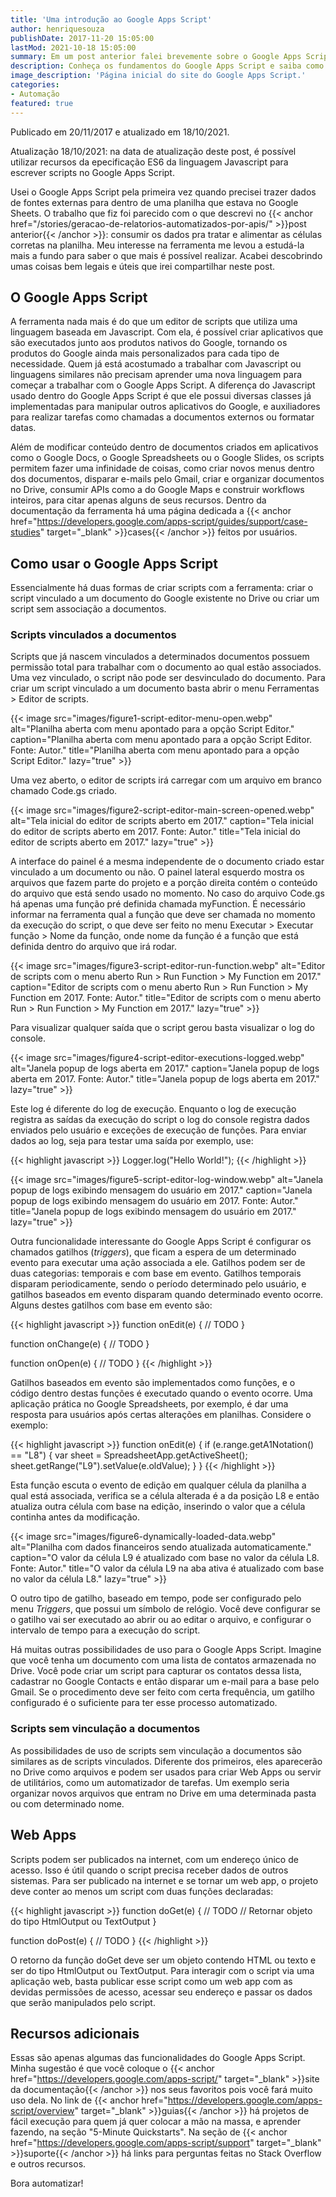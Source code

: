 ```yaml
---
title: 'Uma introdução ao Google Apps Script'
author: henriquesouza
publishDate: 2017-11-20 15:05:00
lastMod: 2021-10-18 15:05:00
summary: Em um post anterior falei brevemente sobre o Google Apps Script, uma ferramenta capaz de enriquecer as funcionalidades dos demais aplicativos do Google. Neste post, farei sua apresentação formal e vou mostrar como utilizá-la para automatizar tarefas de coleta e tratamento de dados.
description: Conheça os fundamentos do Google Apps Script e saiba como utilizar esta ferramenta para automatizar tarefas.
image_description: 'Página inicial do site do Google Apps Script.'
categories:
- Automação
featured: true
---
```


Publicado em 20/11/2017 e atualizado em 18/10/2021.

Atualização 18/10/2021: na data de atualização deste post, é possível utilizar recursos da epecificação ES6 da linguagem Javascript para escrever scripts no Google Apps Script.

Usei o Google Apps Script pela primeira vez quando precisei trazer dados de fontes externas para dentro de uma planilha que estava no Google Sheets. O trabalho que fiz foi parecido com o que descrevi no {{< anchor href="/stories/geracao-de-relatorios-automatizados-por-apis/" >}}post anterior{{< /anchor >}}: consumir os dados pra tratar e alimentar as células corretas na planilha. Meu interesse na ferramenta me levou a estudá-la mais a fundo para saber o que mais é possível realizar. Acabei descobrindo umas coisas bem legais e úteis que irei compartilhar neste post.

## O Google Apps Script

A ferramenta nada mais é do que um editor de scripts que utiliza uma linguagem baseada em Javascript. Com ela, é possível criar aplicativos que são executados junto aos produtos nativos do Google, tornando os produtos do Google ainda mais personalizados para cada tipo de necessidade. Quem já está acostumado a trabalhar com Javascript ou linguagens similares não precisam aprender uma nova linguagem para começar a trabalhar com o Google Apps Script. A diferença do Javascript usado dentro do Google Apps Script é que ele possui diversas classes já implementadas para manipular outros aplicativos do Google, e auxiliadores para realizar tarefas como chamadas a documentos externos ou formatar datas.

Além de modificar conteúdo dentro de documentos criados em aplicativos como o Google Docs, o Google Spreadsheets ou o Google Slides, os scripts permitem fazer uma infinidade de coisas, como criar novos menus dentro dos documentos, disparar e-mails pelo Gmail, criar e organizar documentos no Drive, consumir APIs como a do Google Maps e construir workflows inteiros, para citar apenas alguns de seus recursos. Dentro da documentação da ferramenta há uma página dedicada a {{< anchor href="https://developers.google.com/apps-script/guides/support/case-studies" target="_blank" >}}cases{{< /anchor >}} feitos por usuários.

## Como usar o Google Apps Script

Essencialmente há duas formas de criar scripts com a ferramenta: criar o script vinculado a um documento do Google existente no Drive ou criar um script sem associação a documentos.

### Scripts vinculados a documentos

Scripts que já nascem vinculados a determinados documentos possuem permissão total para trabalhar com o documento ao qual estão associados. Uma vez vinculado, o script não pode ser desvinculado do documento. Para criar um script vinculado a um documento basta abrir o menu Ferramentas > Editor de scripts.

{{< image src="images/figure1-script-editor-menu-open.webp" alt="Planilha aberta com menu apontado para a opção Script Editor." caption="Planilha aberta com menu apontado para a opção Script Editor. Fonte: Autor." title="Planilha aberta com menu apontado para a opção Script Editor." lazy="true" >}}

Uma vez aberto, o editor de scripts irá carregar com um arquivo em branco chamado Code.gs criado.

{{< image src="images/figure2-script-editor-main-screen-opened.webp" alt="Tela inicial do editor de scripts aberto em 2017." caption="Tela inicial do editor de scripts aberto em 2017. Fonte: Autor." title="Tela inicial do editor de scripts aberto em 2017." lazy="true" >}}

A interface do painel é a mesma independente de o documento criado estar vinculado a um documento ou não. O painel lateral esquerdo mostra os arquivos que fazem parte do projeto e a porção direita contém o conteúdo do arquivo que está sendo usado no momento. No caso do arquivo Code.gs há apenas uma função pré definida chamada myFunction. É necessário informar na ferramenta qual a função que deve ser chamada no momento da execução do script, o que deve ser feito no menu Executar > Executar função > Nome da função, onde nome da função é a função que está definida dentro do arquivo que irá rodar.

{{< image src="images/figure3-script-editor-run-function.webp" alt="Editor de scripts com o menu aberto Run > Run Function > My Function em 2017." caption="Editor de scripts com o menu aberto Run > Run Function > My Function em 2017. Fonte: Autor." title="Editor de scripts com o menu aberto Run > Run Function > My Function em 2017." lazy="true" >}}

Para visualizar qualquer saída que o script gerou basta visualizar o log do console.

{{< image src="images/figure4-script-editor-executions-logged.webp" alt="Janela popup de logs aberta em 2017." caption="Janela popup de logs aberta em 2017. Fonte: Autor." title="Janela popup de logs aberta em 2017." lazy="true" >}}

Este log é diferente do log de execução. Enquanto o log de execução registra as saídas da execução do script o log do console registra dados enviados pelo usuário e exceções de execução de funções. Para enviar dados ao log, seja para testar uma saída por exemplo, use:

{{< highlight javascript >}}
Logger.log("Hello World!");
{{< /highlight >}}

{{< image src="images/figure5-script-editor-log-window.webp" alt="Janela popup de logs exibindo mensagem do usuário em 2017." caption="Janela popup de logs exibindo mensagem do usuário em 2017. Fonte: Autor." title="Janela popup de logs exibindo mensagem do usuário em 2017." lazy="true" >}}

Outra funcionalidade interessante do Google Apps Script é configurar os chamados gatilhos (*triggers*), que ficam a espera de um determinado evento para executar uma ação associada a ele. Gatilhos podem ser de duas categorias: temporais e com base em evento. Gatilhos temporais disparam periodicamente, sendo o período determinado pelo usuário, e gatilhos baseados em evento disparam quando determinado evento ocorre. Alguns destes gatilhos com base em evento são:

{{< highlight javascript >}}
function onEdit(e) {
  // TODO
}

function onChange(e) {
  // TODO
}

function onOpen(e) {
  // TODO
}
{{< /highlight >}}

Gatilhos baseados em evento são implementados como funções, e o código dentro destas funções é executado quando o evento ocorre. Uma aplicação prática no Google Spreadsheets, por exemplo, é dar uma resposta para usuários após certas alterações em planilhas. Considere o exemplo:

{{< highlight javascript >}}
function onEdit(e) {
  if (e.range.getA1Notation() == "L8") {
    var sheet = SpreadsheetApp.getActiveSheet();
    sheet.getRange("L9").setValue(e.oldValue);
  }
}
{{< /highlight >}}

Esta função escuta o evento de edição em qualquer célula da planilha a qual está associada, verifica se a célula alterada é a da posição L8 e então atualiza outra célula com base na edição, inserindo o valor que a célula continha antes da modificação.

{{< image src="images/figure6-dynamically-loaded-data.webp" alt="Planilha com dados financeiros sendo atualizada automaticamente." caption="O valor da célula L9 é atualizado com base no valor da célula L8. Fonte: Autor." title="O valor da célula L9 na aba ativa é atualizado com base no valor da célula L8." lazy="true" >}}

O outro tipo de gatilho, baseado em tempo, pode ser configurado pelo menu *Triggers*, que possui um símbolo de relógio. Você deve configurar se o gatilho vai ser executado ao abrir ou ao editar o arquivo, e configurar o intervalo de tempo para a execução do script.

Há muitas outras possibilidades de uso para o Google Apps Script. Imagine que você tenha um documento com uma lista de contatos armazenada no Drive. Você pode criar um script para capturar os contatos dessa lista, cadastrar no Google Contacts e então disparar um e-mail para a base pelo Gmail. Se o procedimento deve ser feito com certa frequência, um gatilho configurado é o suficiente para ter esse processo automatizado.

### Scripts sem vinculação a documentos

As possibilidades de uso de scripts sem vinculação a documentos são similares as de scripts vinculados. Diferente dos primeiros, eles aparecerão no Drive como arquivos e podem ser usados para criar Web Apps ou servir de utilitários, como um automatizador de tarefas. Um exemplo seria organizar novos arquivos que entram no Drive em uma determinada pasta ou com determinado nome.

## Web Apps

Scripts podem ser publicados na internet, com um endereço único de acesso. Isso é útil quando o script precisa receber dados de outros sistemas. Para ser publicado na internet e se tornar um web app, o projeto deve conter ao menos um script com duas funções declaradas:

{{< highlight javascript >}}
function doGet(e) {
  // TODO
  // Retornar objeto do tipo HtmlOutput ou TextOutput
}

function doPost(e) {
  // TODO
}
{{< /highlight >}}

O retorno da função doGet deve ser um objeto contendo HTML ou texto e ser do tipo HtmlOutput ou TextOutput. Para interagir com o script via uma aplicação web, basta publicar esse script como um web app com as devidas permissões de acesso, acessar seu endereço e passar os dados que serão manipulados pelo script.

## Recursos adicionais

Essas são apenas algumas das funcionalidades do Google Apps Script. Minha sugestão é que você coloque o {{< anchor href="https://developers.google.com/apps-script/" target="_blank" >}}site da documentação{{< /anchor >}} nos seus favoritos pois você fará muito uso dela. No link de {{< anchor href="https://developers.google.com/apps-script/overview" target="_blank" >}}guias{{< /anchor >}} há projetos de fácil execução para quem já quer colocar a mão na massa, e aprender fazendo, na seção "5-Minute Quickstarts". Na seção de {{< anchor href="https://developers.google.com/apps-script/support" target="_blank" >}}suporte{{< /anchor >}} há links para perguntas feitas no Stack Overflow e outros recursos.

Bora automatizar!
